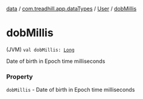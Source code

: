 [data](../../index.md) / [com.treadhill.app.dataTypes](../index.md) / [User](index.md) / [dobMillis](./dob-millis.md)

# dobMillis

(JVM) `val dobMillis: `[`Long`](https://kotlinlang.org/api/latest/jvm/stdlib/kotlin/-long/index.html)

Date of birth in Epoch time milliseconds

### Property

`dobMillis` - Date of birth in Epoch time milliseconds